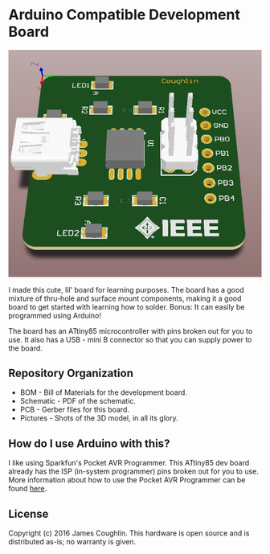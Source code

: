 # Arduino Compatible Development Board

![alt text](https://github.com/jscoughlin/ATtiny85-Development-Board/blob/master/Pictures/JSC151101A_Side.PNG)

I made this cute, lil' board for learning purposes. The board has a good mixture of thru-hole and surface mount components, making it a good board to get started with learning how to solder. Bonus: It can easily be programmed using Arduino!

The board has an ATtiny85 microcontroller with pins broken out for you to use. It also has a USB - mini B connector so that you can supply power to the board.

## Repository Organization
* BOM - Bill of Materials for the development board.
* Schematic - PDF of the schematic.
* PCB - Gerber files for this board.
* Pictures - Shots of the 3D model, in all its glory.

## How do I use Arduino with this?
I like using Sparkfun's Pocket AVR Programmer. This ATtiny85 dev board already has the ISP (in-system programmer) pins broken out for you to use. More information about how to use the Pocket AVR Programmer can be found [here](https://learn.sparkfun.com/tutorials/pocket-avr-programmer-hookup-guide?_ga=1.69274392.948047713.1412741016).  

## License

Copyright (c) 2016 James Coughlin. This hardware is open source and is distributed as-is; no warranty is given.
